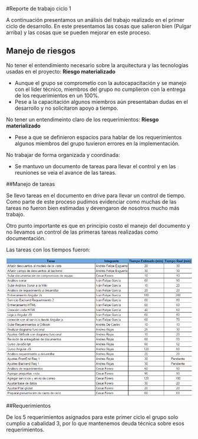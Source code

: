 #Reporte de trabajo ciclo 1

A continuación presentamos un análisis del trabajo realizado en el primer ciclo de desarrollo. En este presentamos las cosas que salieron bien (Pulgar arriba) y las cosas que se pueden mejorar en este proceso.


## Manejo de riesgos

No tener el entendimiento necesario sobre la arquitectura y las tecnologías usadas en el proyecto: **Riesgo materializado**
* Aunque el grupo se comprometio con la autocapacitación y se manejo con el lider técnico, miembros del grupo no cumplieron con la entrega de los requerimientos en un 100%. 
* Pese a la capacitación algunos miembros aún presentaban dudas en el desarrollo y no solicitaron apoyo a tiempo.

No tener un entendimeinto claro de los requerimientos: **Riesgo materializado**
* Pese a que se definieron espacios para hablar de los requerimientos algunos miembros del grupo tuvieron errores en la implementación.

No trabajar de forma organizada y coordinada:
* Se mantuvo un documento de tareas para llevar el control y en las reuniones se veia el avance de las tareas.


##Manejo de tareas

Se llevo tareas en el documento en drive para llevar un control de tiempo. Como parte de este proceso pudimos evidenciar como muchas de las tareas no fueron bien estimadas y devengaron de nosotros mucho más trabajo.

Otro punto importante es que en principio costo el manejo del documento y no llevamos un control de las primeras tareas realizadas como documentación.

Las tareas con los tiempos fueron: 

![](tiempos.PNG)

##Requerimientos

De los 5 requerimientos asignados para este primer ciclo el grupo solo cumplío a cabalidad 3, por lo que mantenemos deuda técnica sobre esos requerimientos.
